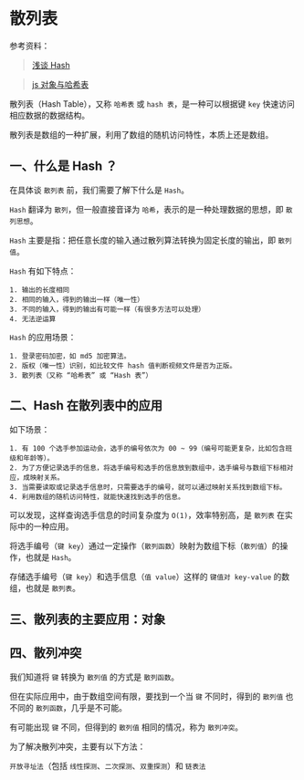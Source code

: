 # 散列表

参考资料：

> [浅谈 Hash](https://www.jianshu.com/p/ec7b848f83a7)

> [js 对象与哈希表](https://segmentfault.com/a/1190000007692754)

散列表（Hash Table），又称 `哈希表` 或 `hash 表`，是一种可以根据键 `key` 快速访问相应数据的数据结构。

散列表是数组的一种扩展，利用了数组的随机访问特性，本质上还是数组。

## 一、什么是 Hash ？

在具体谈 `散列表` 前，我们需要了解下什么是 `Hash`。

`Hash` 翻译为 `散列`，但一般直接音译为 `哈希`，表示的是一种处理数据的思想，即 `散列思想`。

`Hash` 主要是指：把任意长度的输入通过散列算法转换为固定长度的输出，即 `散列值`。

`Hash` 有如下特点：

```
1. 输出的长度相同
2. 相同的输入，得到的输出一样（唯一性）
3. 不同的输入，得到的输出有可能一样（有很多方法可以处理）
4. 无法逆运算
```

`Hash` 的应用场景：

```
1. 登录密码加密，如 md5 加密算法。
2. 版权（唯一性）识别，如比较文件 hash 值判断视频文件是否为正版。
3. 散列表（又称 “哈希表” 或 “Hash 表”）
```

## 二、Hash 在散列表中的应用

如下场景：

```
1. 有 100 个选手参加运动会，选手的编号依次为 00 ~ 99（编号可能更复杂，比如包含班级和年龄等）。
2. 为了方便记录选手的信息，将选手编号和选手的信息放到数组中，选手编号与数组下标相对应，成映射关系。
3. 当需要读取或记录选手信息时，只需要选手的编号，就可以通过映射关系找到数组下标。
4. 利用数组的随机访问特性，就能快速找到选手的信息。
```

可以发现，这样查询选手信息的时间复杂度为 `O(1)`，效率特别高，是 `散列表` 在实际中的一种应用。

将选手编号（`键 key`）通过一定操作（`散列函数`）映射为数组下标（`散列值`）的操作，也就是 `Hash`。

存储选手编号（`键 key`）和选手信息（`值 value`）这样的 `键值对 key-value` 的数组，也就是 `散列表`。

## 三、散列表的主要应用：对象



## 四、散列冲突

我们知道将 `键` 转换为 `散列值` 的方式是 `散列函数`。

但在实际应用中，由于数组空间有限，要找到一个当 `键` 不同时，得到的 `散列值` 也不同的 `散列函数`，几乎是不可能。

有可能出现 `键` 不同，但得到的 `散列值` 相同的情况，称为 `散列冲突`。

为了解决散列冲突，主要有以下方法：

`开放寻址法`（包括 `线性探测`、`二次探测`、`双重探测`）和 `链表法`